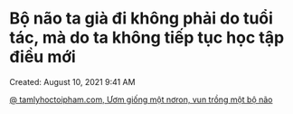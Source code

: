 ---
---

# Bộ não ta già đi không phải do tuổi tác, mà do ta không tiếp tục học tập điều mới

Created: August 10, 2021 9:41 AM

[@ tamlyhoctoipham.com, Ươm giống một nơron, vun trồng một bộ não](https://www.notion.so/tamlyhoctoipham-com-m-gi-ng-m-t-n-ron-vun-tr-ng-m-t-b-n-o-531de837dc2c40b7ae6bb9c24cccf400)